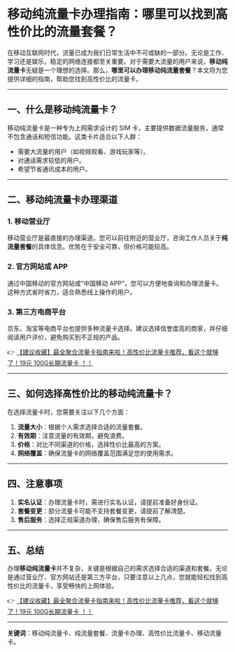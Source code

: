 # 移动纯流量卡办理指南：哪里可以找到高性价比的流量套餐？

在移动互联网时代，流量已成为我们日常生活中不可或缺的一部分。无论是工作、学习还是娱乐，稳定的网络连接都至关重要。对于需要大流量的用户来说，**移动纯流量卡**无疑是一个理想的选择。那么，**哪里可以办理移动纯流量套餐**？本文将为您提供详细的指南，帮助您找到高性价比的流量卡。

---

## 一、什么是移动纯流量卡？

移动纯流量卡是一种专为上网需求设计的 SIM 卡，主要提供数据流量服务，通常不包含通话和短信功能。这类卡片适合以下人群：
- 需要大流量的用户（如视频观看、游戏玩家等）。
- 对通话需求较低的用户。
- 希望节省通讯成本的用户。

---

## 二、移动纯流量卡办理渠道

### 1. 移动营业厅
移动营业厅是最直接的办理渠道。您可以前往附近的营业厅，咨询工作人员关于**纯流量套餐**的具体信息。优势在于安全可靠，但价格可能较高。

### 2. 官方网站或 APP
通过中国移动的官方网站或“中国移动 APP”，您可以方便地查询和办理流量卡。这种方式省时省力，适合熟悉线上操作的用户。

### 3. 第三方电商平台
京东、淘宝等电商平台也提供多种流量卡选择。建议选择信誉度高的商家，并仔细阅读用户评价，避免购买到不正规的产品。

👉 [【建议收藏】最全聚合流量卡指南来啦！高性价比流量卡推荐，看这个就够了！19元 100G长期流量卡 ！！](https://bit.ly/Liuliangka)

---

## 三、如何选择高性价比的移动纯流量卡？

在选择流量卡时，您需要关注以下几个方面：
1. **流量大小**：根据个人需求选择合适的流量套餐。
2. **有效期**：注意流量的有效期，避免浪费。
3. **价格**：对比不同渠道的价格，选择性价比最高的方案。
4. **网络覆盖**：确保流量卡的网络覆盖范围满足您的使用需求。

---

## 四、注意事项

1. **实名认证**：办理流量卡时，需进行实名认证，请提前准备好身份证。
2. **套餐变更**：部分流量卡可能不支持套餐变更，请提前了解清楚。
3. **售后服务**：选择正规渠道办理，确保售后服务有保障。

---

## 五、总结

办理**移动纯流量卡**并不复杂，关键是根据自己的需求选择合适的渠道和套餐。无论是通过营业厅、官方网站还是第三方平台，只要注意以上几点，您就能轻松找到高性价比的流量卡，享受畅快的上网体验。

👉 [【建议收藏】最全聚合流量卡指南来啦！高性价比流量卡推荐，看这个就够了！19元 100G长期流量卡 ！！](https://bit.ly/Liuliangka)

---

**关键词**：移动纯流量卡、纯流量套餐、流量卡办理、高性价比流量卡、移动流量卡。
